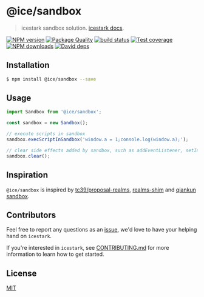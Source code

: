 # @ice/sandbox

> icestark sandbox solution. [icestark docs](https://ice-lab.github.io/icestark/).

[![NPM version](https://img.shields.io/npm/v/@ice/sandbox.svg?style=flat)](https://npmjs.org/package/@ice/sandbox) [![Package Quality](https://npm.packagequality.com/shield/@ice%2Fsandbox.svg)](https://packagequality.com/#?package=@ice%2Fsandbox) [![build status](https://img.shields.io/travis/ice-lab/icestark.svg?style=flat-square)](https://travis-ci.org/ice-lab/icestark) [![Test coverage](https://img.shields.io/codecov/c/github/ice-lab/icestark.svg?style=flat-square)](https://codecov.io/gh/ice-lab/icestark) [![NPM downloads](http://img.shields.io/npm/dm/@ice/sandbox.svg?style=flat)](https://npmjs.org/package/@ice/sandbox) [![David deps](https://img.shields.io/david/ice-lab/icestark.svg?style=flat-square)](https://david-dm.org/ice-lab/icestark)

## Installation

```bash
$ npm install @ice/sandbox --save
```

## Usage

```js
import Sandbox from '@ice/sandbox';

const sandbox = new Sandbox();

// execute scripts in sandbox
sandbox.execScriptInSandbox('window.a = 1;console.log(window.a);');

// clear side effects added by sandbox, such as addEventListener, setInterval
sandbox.clear();
```

## Inspiration

`@ice/sandbox` is inspired by [tc39/proposal-realms](https://github.com/tc39/proposal-realms), [realms-shim](https://github.com/Agoric/realms-shim) and [qiankun sandbox](https://github.com/umijs/qiankun).

## Contributors

Feel free to report any questions as an [issue](https://github.com/ice-lab/icestark/issues/new), we'd love to have your helping hand on `icestark`.

If you're interested in `icestark`, see [CONTRIBUTING.md](https://github.com/alibaba/ice/blob/master/.github/CONTRIBUTING.md) for more information to learn how to get started.

## License

[MIT](LICENSE)
